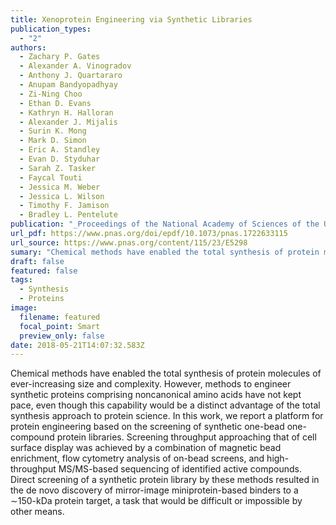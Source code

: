 ```yaml
---
title: Xenoprotein Engineering via Synthetic Libraries
publication_types:
  - "2"
authors:
  - Zachary P. Gates
  - Alexander A. Vinogradov
  - Anthony J. Quartararo
  - Anupam Bandyopadhyay
  - Zi-Ning Choo
  - Ethan D. Evans
  - Kathryn H. Halloran
  - Alexander J. Mijalis
  - Surin K. Mong
  - Mark D. Simon
  - Eric A. Standley
  - Evan D. Styduhar
  - Sarah Z. Tasker
  - Faycal Touti
  - Jessica M. Weber
  - Jessica L. Wilson
  - Timothy F. Jamison
  - Bradley L. Pentelute
publication: "_Proceedings of the National Academy of Sciences of the United States of America 115(23), E5298-E5306_, DOI: 10.1073/pnas.1722633115"
url_pdf: https://www.pnas.org/doi/epdf/10.1073/pnas.1722633115
url_source: https://www.pnas.org/content/115/23/E5298
sumary: "Chemical methods have enabled the total synthesis of protein molecules of ever-increasing size and complexity. However, methods to engineer synthetic proteins comprising noncanonical amino acids have not kept pace, even though this capability would be a distinct advantage of the total synthesis approach to protein science. In this work, we report a platform for protein engineering based on the screening of synthetic one-bead one-compound protein libraries. Screening throughput approaching that of cell surface display was achieved by a combination of magnetic bead enrichment, flow cytometry analysis of on-bead screens, and high-throughput MS/MS-based sequencing of identified active compounds. Direct screening of a synthetic protein library by these methods resulted in the de novo discovery of mirror-image miniprotein-based binders to a ∼150-kDa protein target, a task that would be difficult or impossible by other means."
draft: false
featured: false
tags:
  - Synthesis
  - Proteins
image:
  filename: featured
  focal_point: Smart
  preview_only: false
date: 2018-05-21T14:07:32.583Z
---
```

  Chemical methods have enabled the total synthesis of protein molecules of ever-increasing size and complexity. However, methods to engineer synthetic proteins comprising noncanonical amino acids have not kept pace, even though this capability would be a distinct advantage of the total synthesis approach to protein science. In this work, we report a platform for protein engineering based on the screening of synthetic one-bead one-compound protein libraries. Screening throughput approaching that of cell surface display was achieved by a combination of magnetic bead enrichment, flow cytometry analysis of on-bead screens, and high-throughput MS/MS-based sequencing of identified active compounds. Direct screening of a synthetic protein library by these methods resulted in the de novo discovery of mirror-image miniprotein-based binders to a ∼150-kDa protein target, a task that would be difficult or impossible by other means.
